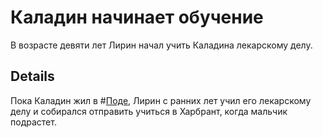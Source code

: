 # Каладин начинает обучение
В возрасте девяти лет Лирин начал учить Каладина лекарскому делу.

## Details
Пока Каладин жил в #[Поде](locations/hearthstone), Лирин с ранних лет учил его лекарскому делу и собирался отправить учиться в Харбрант, когда мальчик подрастет.
